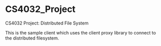 # CS4032_Project
CS4032 Project: Distributed File System

This is the sample client which uses the client proxy library to connect to the distributed filesystem.
